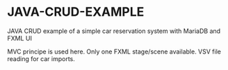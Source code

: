 # JAVA-CRUD-EXAMPLE
JAVA CRUD example of a simple car reservation system with MariaDB and FXML UI  

MVC principe is used here. Only one FXML stage/scene available. VSV file reading for car imports.
